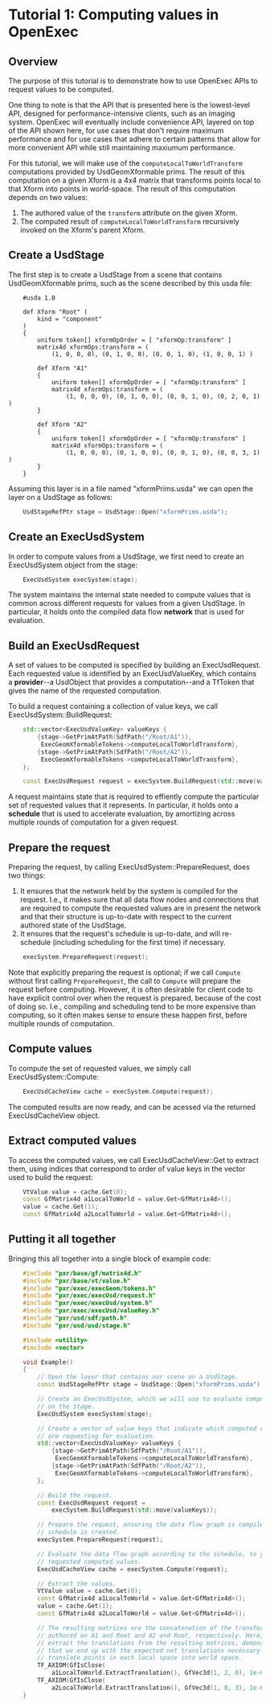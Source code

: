 # Tutorial 1: Computing values in OpenExec

## Overview

The purpose of this tutorial is to demonstrate how to use OpenExec APIs to
request values to be computed.

One thing to note is that the API that is presented here is the lowest-level
API, designed for performance-intensive clients, such as an imaging
system. OpenExec will eventually include convenience API, layered on top of the
API shown here, for use cases that don't require maximum performance and for use
cases that adhere to certain patterns that allow for more convenient API while
still maintaining maxiumum performance.

For this tutorial, we will make use of the `computeLocalToWorldTransform`
computations provided by UsdGeomXformable prims. The result of this computation
on a given Xform is a 4x4 matrix that transforms points local to that Xform into
points in world-space. The result of this computation depends on two values:
  1. The authored value of the `transform` attribute on the given Xform.
  2. The computed result of `computeLocalToWorldTransform` recursively invoked
     on the Xform's parent Xform.

## Create a UsdStage

The first step is to create a UsdStage from a scene that contains
UsdGeomXformable prims, such as the scene described by this usda file:

```
    #usda 1.0

    def Xform "Root" (
        kind = "component"
    )
    {
        uniform token[] xformOpOrder = [ "xformOp:transform" ]
        matrix4d xformOps:transform = (
            (1, 0, 0, 0), (0, 1, 0, 0), (0, 0, 1, 0), (1, 0, 0, 1) )

        def Xform "A1"
        {
            uniform token[] xformOpOrder = [ "xformOp:transform" ]
            matrix4d xformOps:transform = (
                (1, 0, 0, 0), (0, 1, 0, 0), (0, 0, 1, 0), (0, 2, 0, 1) )
        }

        def Xform "A2"
        {
            uniform token[] xformOpOrder = [ "xformOp:transform" ]
            matrix4d xformOps:transform = (
                (1, 0, 0, 0), (0, 1, 0, 0), (0, 0, 1, 0), (0, 0, 3, 1) )
        }
    }
```

Assuming this layer is in a file named "xformPrims.usda" we can open the layer
on a UsdStage as follows:

```cpp
    UsdStageRefPtr stage = UsdStage::Open("xformPrims.usda");
```

## Create an ExecUsdSystem

In order to compute values from a UsdStage, we first need to create an
ExecUsdSystem object from the stage:

```cpp
    ExecUsdSystem execSystem(stage);
```

The system maintains the internal state needed to compute values that is common
across different requests for values from a given UsdStage. In particular, it
holds onto the compiled data flow **network** that is used for evaluation.

## Build an ExecUsdRequest

A set of values to be computed is specified by building an ExecUsdRequest. Each
requested value is identified by an ExecUsdValueKey, which contains a
**provider**--a UsdObject that provides a computation--and a TfToken that gives
the name of the requested computation.

To build a request containing a collection of value keys, we call
ExecUsdSystem::BuildRequest:

```cpp
    std::vector<ExecUsdValueKey> valueKeys {
        {stage->GetPrimAtPath(SdfPath("/Root/A1")),
         ExecGeomXformableTokens->computeLocalToWorldTransform},
        {stage->GetPrimAtPath(SdfPath("/Root/A2")),
         ExecGeomXformableTokens->computeLocalToWorldTransform},
    };

    const ExecUsdRequest request = execSystem.BuildRequest(std::move(valueKeys));
```

A request maintains state that is required to effiently compute the particular
set of requested values that it represents. In particular, it holds onto a
**schedule** that is used to accelerate evaluation, by amortizing across
multiple rounds of computation for a given request.

## Prepare the request

Preparing the request, by calling ExecUsdSystem::PrepareRequest, does two
things:
1. It ensures that the network held by the system is compiled for the
   request. I.e., it makes sure that all data flow nodes and connections that
   are required to compute the requested values are in present the network and
   that their structure is up-to-date with respect to the current authored state
   of the UsdStage.
2. It ensures that the request's schedule is up-to-date, and will re-schedule
   (including scheduling for the first time) if necessary.

```cpp
    execSystem.PrepareRequest(request);
```

Note that explicitly preparing the request is optional; if we call `Compute`
without first calling `PrepareRequest`, the call to `Compute` will prepare the
request before computing. However, it is often desirable for client code to
have explicit control over when the request is prepared, because of the cost of
doing so. I.e., compiling and scheduling tend to be more expensive than
computing, so it often makes sense to ensure these happen first, before multiple
rounds of computation.

## Compute values

To compute the set of requested values, we simply call ExecUsdSystem::Compute:

```cpp
    ExecUsdCacheView cache = execSystem.Compute(request);
```

The computed results are now ready, and can be acessed via the returned
ExecUsdCacheView object.

## Extract computed values

To access the computed values, we call ExecUsdCacheView::Get to extract them,
using indices that correspond to order of value keys in the vector used to build
the request:

```cpp
    VtValue value = cache.Get(0);
    const GfMatrix4d a1LocalToWorld = value.Get<GfMatrix4d>();
    value = cache.Get(1);
    const GfMatrix4d a2LocalToWorld = value.Get<GfMatrix4d>();
```

## Putting it all together

Bringing this all together into a single block of example code:

```cpp
    #include "pxr/base/gf/matrix4d.h"
    #include "pxr/base/vt/value.h"
    #include "pxr/exec/execGeom/tokens.h"
    #include "pxr/exec/execUsd/request.h"
    #include "pxr/exec/execUsd/system.h"
    #include "pxr/exec/execUsd/valueKey.h"
    #include "pxr/usd/sdf/path.h"
    #include "pxr/usd/usd/stage.h"

    #include <utility>
    #include <vector>

    void Example()
    {
        // Open the layer that contains our scene on a UsdStage.
        const UsdStageRefPtr stage = UsdStage::Open("xformPrims.usda");

        // Create an ExecUsdSystem, which we will use to evaluate computations
        // on the stage.
        ExecUsdSystem execSystem(stage);

        // Create a vector of value keys that indicate which computed values we
        // are requesting for evaluation.
        std::vector<ExecUsdValueKey> valueKeys {
            {stage->GetPrimAtPath(SdfPath("/Root/A1")),
             ExecGeomXformableTokens->computeLocalToWorldTransform},
            {stage->GetPrimAtPath(SdfPath("/Root/A2")),
             ExecGeomXformableTokens->computeLocalToWorldTransform},
        };

        // Build the request.
        const ExecUsdRequest request =
            execSystem.BuildRequest(std::move(valueKeys));

        // Prepare the request, ensuring the data flow graph is compiled and the
        // schedule is created.
        execSystem.PrepareRequest(request);

        // Evaluate the data flow graph according to the schedule, to yield the
        // requested computed values.
        ExecUsdCacheView cache = execSystem.Compute(request);

        // Extract the values.
        VtValue value = cache.Get(0);
        const GfMatrix4d a1LocalToWorld = value.Get<GfMatrix4d>();
        value = cache.Get(1);
        const GfMatrix4d a2LocalToWorld = value.Get<GfMatrix4d>();

        // The resulting matrices are the concatenation of the transforms
        // authored on A1 and Root and A2 and Root, respectively. Here, we
        // extract the translations from the resulting matrices, demonstrating
        // that we end up with the expected net translations necessary to
        // translate points in each local space into world space.
        TF_AXIOM(GfIsClose(
            a1LocalToWorld.ExtractTranslation(), GfVec3d(1, 2, 0), 1e-6));
        TF_AXIOM(GfIsClose(
            a2LocalToWorld.ExtractTranslation(), GfVec3d(1, 0, 3), 1e-6));
    }
```
